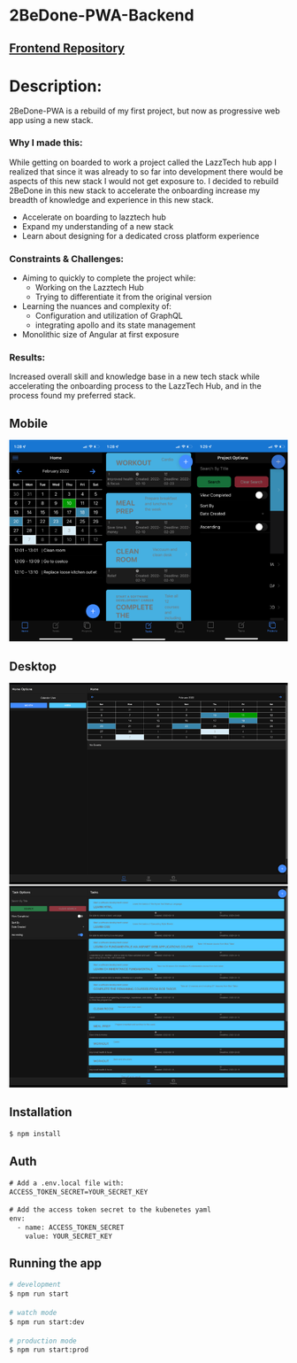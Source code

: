 # 2BeDone-PWA-Backend

## [Frontend Repository](https://github.com/leolazz/2bedone-PWA-frontend)

# Description:

2BeDone-PWA is a rebuild of my first project, but now as progressive web app using a new stack.

### Why I made this:

While getting on boarded to work a project called the LazzTech hub app I realized that since it was already to so far into development there would be aspects of this new stack I would not get exposure to. I decided to rebuild 2BeDone in this new stack to accelerate the onboarding increase my breadth of knowledge and experience in this new stack.

- Accelerate on boarding to lazztech hub
- Expand my understanding of a new stack
- Learn about designing for a dedicated cross platform experience

### Constraints & Challenges:

- Aiming to quickly to complete the project while:
  - Working on the Lazztech Hub
  - Trying to differentiate it from the original version
- Learning the nuances and complexity of:
  - Configuration and utilization of GraphQL
  - integrating apollo and its state management
- Monolithic size of Angular at first exposure

### Results:

Increased overall skill and knowledge base in a new tech stack while accelerating the onboarding process to the LazzTech Hub, and in the process found my preferred stack.

## Mobile

![screenshot-iphone](/images/2bedone-iphone.png)

## Desktop

![screenshot-calendar](/images/2bedone-web1.png)
![screenshot-calendar](/images/2bedone-web2.png)

## Installation

```bash
$ npm install
```

## Auth

```
# Add a .env.local file with:
ACCESS_TOKEN_SECRET=YOUR_SECRET_KEY

# Add the access token secret to the kubenetes yaml
env:
  - name: ACCESS_TOKEN_SECRET
    value: YOUR_SECRET_KEY
```

## Running the app

```bash
# development
$ npm run start

# watch mode
$ npm run start:dev

# production mode
$ npm run start:prod
```

